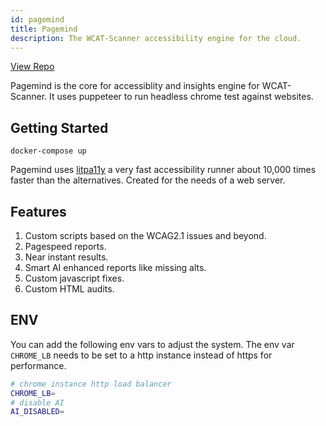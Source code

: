 ```yaml
---
id: pagemind
title: Pagemind
description: The WCAT-Scanner accessibility engine for the cloud.
---
```


[View Repo](https://github.com/wcat/pagemind)

Pagemind is the core for accessiblity and insights engine for WCAT-Scanner. It uses puppeteer to run headless chrome test against websites.

## Getting Started

```
docker-compose up
```

Pagemind uses [litpa11y](https://github.com/wcat/a11y) a very fast accessibility runner about 10,000 times faster than the alternatives. Created for the needs of a web server.

## Features

1. Custom scripts based on the WCAG2.1 issues and beyond.
2. Pagespeed reports.
3. Near instant results.
4. Smart AI enhanced reports like missing alts.
5. Custom javascript fixes.
6. Custom HTML audits.

## ENV

You can add the following env vars to adjust the system.
The env var `CHROME_LB` needs to be set to a http instance instead of https for performance.

```sh
# chrome instance http load balancer
CHROME_LB=
# disable AI
AI_DISABLED=
```